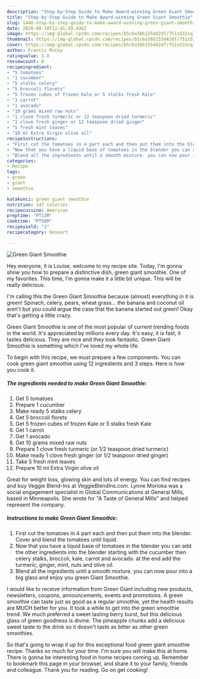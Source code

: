 ```yaml
---
description: "Step-by-Step Guide to Make Award-winning Green Giant Smoothie"
title: "Step-by-Step Guide to Make Award-winning Green Giant Smoothie"
slug: 1446-step-by-step-guide-to-make-award-winning-green-giant-smoothie
date: 2020-08-10T12:41:59.436Z
image: https://img-global.cpcdn.com/recipes/b5c6a38b155d42df/751x532cq70/green-giant-smoothie-recipe-main-photo.jpg
thumbnail: https://img-global.cpcdn.com/recipes/b5c6a38b155d42df/751x532cq70/green-giant-smoothie-recipe-main-photo.jpg
cover: https://img-global.cpcdn.com/recipes/b5c6a38b155d42df/751x532cq70/green-giant-smoothie-recipe-main-photo.jpg
author: Francis McCoy
ratingvalue: 3.8
reviewcount: 8
recipeingredient:
- "5 tomatoes"
- "1 cucumber"
- "5 stalks celery"
- "5 broccoli florets"
- "5 frozen cubes of frozen Kale or 5 stalks fresh Kale"
- "1 carrot"
- "1 avocado"
- "10 grams mixed raw nuts"
- "1 clove fresh turmeric or 12 teaspoon dried turmeric"
- "1 clove fresh ginger or 12 teaspoon dried ginger"
- "5 fresh mint leaves"
- "10 ml Extra Virgin olive oil"
recipeinstructions:
- "First cut the tomatoes in 4 part each and then put them into the blender. Cover and blend the tomatoes until liquid."
- "Now that you have a liquid base of tomatoes in the blender you can add the other ingredients into the blender starting with the cucumber then celery stalks, broccoli, kale, carrot and avocado. at the end add the turmeric, ginger, mint, nuts and olive oil."
- "Blend all the ingredients until a smooth mixture. you can now pour into a big glass and enjoy you green Giant Smoothie."
categories:
- Recipe
tags:
- green
- giant
- smoothie

katakunci: green giant smoothie 
nutrition: 147 calories
recipecuisine: American
preptime: "PT13M"
cooktime: "PT56M"
recipeyield: "2"
recipecategory: Dessert

---
```



![Green Giant Smoothie](https://img-global.cpcdn.com/recipes/b5c6a38b155d42df/751x532cq70/green-giant-smoothie-recipe-main-photo.jpg)

Hey everyone, it is Louise, welcome to my recipe site. Today, I'm gonna show you how to prepare a distinctive dish, green giant smoothie. One of my favorites. This time, I'm gonna make it a little bit unique. This will be really delicious.

I&#39;m calling this the Green Giant Smoothie because (almost) everything in it is green! Spinach, celery, pears, wheat grass… the banana and coconut oil aren&#39;t but you could argue the case that the banana started out green! Okay that&#39;s getting a little crazy.

Green Giant Smoothie is one of the most popular of current trending foods in the world. It's appreciated by millions every day. It's easy, it is fast, it tastes delicious. They are nice and they look fantastic. Green Giant Smoothie is something which I've loved my whole life.


To begin with this recipe, we must prepare a few components. You can cook green giant smoothie using 12 ingredients and 3 steps. Here is how you cook it.

<!--inarticleads1-->

##### The ingredients needed to make Green Giant Smoothie:

1. Get 5 tomatoes
1. Prepare 1 cucumber
1. Make ready 5 stalks celery
1. Get 5 broccoli florets
1. Get 5 frozen cubes of frozen Kale or 5 stalks fresh Kale
1. Get 1 carrot
1. Get 1 avocado
1. Get 10 grams mixed raw nuts
1. Prepare 1 clove fresh turmeric (or 1/2 teaspoon dried turmeric)
1. Make ready 1 clove fresh ginger (or 1/2 teaspoon dried ginger)
1. Take 5 fresh mint leaves
1. Prepare 10 ml Extra Virgin olive oil


Great for weight loss, glowing skin and lots of energy. You can find recipes and buy Veggie Blend-Ins at VeggieBlendIns.com. Lynne Morioka was a social engagement specialist in Global Communications at General Mills, based in Minneapolis. She wrote for &#34;A Taste of General Mills&#34; and helped represent the company. 

<!--inarticleads2-->

##### Instructions to make Green Giant Smoothie:

1. First cut the tomatoes in 4 part each and then put them into the blender. Cover and blend the tomatoes until liquid.
1. Now that you have a liquid base of tomatoes in the blender you can add the other ingredients into the blender starting with the cucumber then celery stalks, broccoli, kale, carrot and avocado. at the end add the turmeric, ginger, mint, nuts and olive oil.
1. Blend all the ingredients until a smooth mixture. you can now pour into a big glass and enjoy you green Giant Smoothie.


I would like to receive information from Green Giant including new products, newsletters, coupons, announcements, events and promotions. A green smoothie can taste just as good as a regular smoothie, yet the health results are MUCH better for you. It took a while to get into the green smoothie trend. We much preferred a sweet tasting berry burst, but this delicious glass of green goodness is divine. The pineapple chunks add a delicious sweet taste to the drink so it doesn&#39;t taste as bitter as other green smoothies. 

So that's going to wrap it up for this exceptional food green giant smoothie recipe. Thanks so much for your time. I'm sure you will make this at home. There is gonna be interesting food in home recipes coming up. Remember to bookmark this page in your browser, and share it to your family, friends and colleague. Thank you for reading. Go on get cooking!
